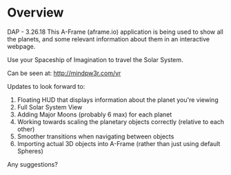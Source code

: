 # Overview
DAP - 3.26.18
This A-Frame (aframe.io) application is being used to show all the planets, and some
relevant information about them in an interactive webpage.

Use your Spaceship of Imagination to travel the Solar System.

Can be seen at: http://mindpw3r.com/vr

Updates to look forward to:

1. Floating HUD that displays information about the planet you're viewing
2. Full Solar System View
3. Adding Major Moons (probably 6 max) for each planet
4. Working towards scaling the planetary objects correctly (relative to each other)
5. Smoother transitions when navigating between objects
6. Importing actual 3D objects into A-Frame (rather than just using default Spheres)

Any suggestions?
